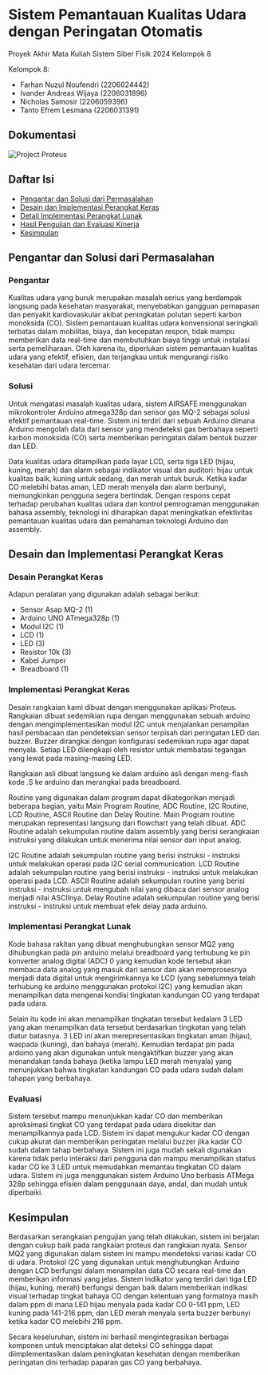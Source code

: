# Sistem Pemantauan Kualitas Udara dengan Peringatan Otomatis
Proyek Akhir Mata Kuliah Sistem Siber Fisik 2024 Kelompok 8

Kelompok 8:
- Farhan Nuzul Noufendri (2206024442)
- Ivander Andreas Wijaya (2206031896)
- Nicholas Samosir (2206059396)
- Tanto Efrem Lesmana (2206031391)

## Dokumentasi

![Project Proteus](https://github.com/farhannuzul11/Airsave_with_Assembly/assets/112792115/751c9cd4-9881-4327-b167-1a5f061e7da5)


## Daftar Isi
- [Pengantar dan Solusi dari Permasalahan](#pengantar-dan-solusi-dari-permasalahan)
- [Desain dan Implementasi Perangkat Keras](#desain-dan-implementasi-perangkat-keras)
- [Detail Implementasi Perangkat Lunak](#detail-implementasi-perangkat-lunak)
- [Hasil Pengujian dan Evaluasi Kinerja](#hasil-pengujian-dan-evaluasi-kinerja)
- [Kesimpulan](#kesimpulan)

## Pengantar dan Solusi dari Permasalahan
### Pengantar
Kualitas udara yang buruk merupakan masalah serius yang berdampak langsung pada kesehatan masyarakat, menyebabkan gangguan pernapasan dan penyakit kardiovaskular akibat peningkatan polutan seperti karbon monoksida (CO). Sistem pemantauan kualitas udara konvensional seringkali terbatas dalam mobilitas, biaya, dan kecepatan respon, tidak mampu memberikan data real-time dan membutuhkan biaya tinggi untuk instalasi serta pemeliharaan. Oleh karena itu, diperlukan sistem pemantauan kualitas udara yang efektif, efisien, dan terjangkau untuk mengurangi risiko kesehatan dari udara tercemar.
### Solusi
Untuk mengatasi masalah kualitas udara, sistem AIRSAFE menggunakan mikrokontroler Arduino atmega328p dan sensor gas MQ-2 sebagai solusi efektif pemantauan real-time. Sistem ini terdiri dari sebuah Arduino dimana Arduino mengolah data dari sensor yang mendeteksi gas berbahaya seperti karbon monoksida (CO) serta memberikan peringatan dalam bentuk buzzer dan LED.

Data kualitas udara ditampilkan pada layar LCD, serta tiga LED (hijau, kuning, merah) dan alarm sebagai indikator visual dan auditori: hijau untuk kualitas baik, kuning untuk sedang, dan merah untuk buruk. Ketika kadar CO melebihi batas aman, LED merah menyala dan alarm berbunyi, memungkinkan pengguna segera bertindak. Dengan respons cepat terhadap perubahan kualitas udara dan kontrol pemrograman menggunakan bahasa assembly, teknologi ini diharapkan dapat meningkatkan efektivitas pemantauan kualitas udara dan pemahaman teknologi Arduino dan assembly.

## Desain dan Implementasi Perangkat Keras
### Desain Perangkat Keras
Adapun peralatan yang digunakan adalah sebagai berikut:
- Sensor Asap MQ-2 (1)
- Arduino UNO ATmega328p (1)
- Modul I2C (1)
- LCD (1)
- LED (3)
- Resistor 10k (3)
- Kabel Jumper
- Breadboard (1)

### Implementasi Perangkat Keras

Desain rangkaian kami dibuat dengan menggunakan aplikasi Proteus. Rangkaian dibuat sedemikian rupa dengan menggunakan sebuah arduino dengan mengimplementasikan modul I2C untuk menjalankan penampilan hasil pembacaan dan pendeteksian sensor terpisah dari peringatan LED dan buzzer. Buzzer dirangkai dengan konfigurasi sedemikian rupa agar dapat menyala. Setiap LED dilengkapi oleh resistor untuk membatasi tegangan yang lewat pada masing-masing LED.

Rangkaian asli dibuat langsung ke dalam arduino asli dengan meng-flash kode .S ke arduino dan merangkai pada breadboard.

Routine yang digunakan dalam program dapat dikategorikan menjadi beberapa bagian, yaitu Main Program Routine, ADC Routine, I2C Routine, LCD Routine, ASCII Routine dan Delay Routine. Main Program routine merupakan representasi langsung dari flowchart yang telah dibuat. ADC Routine adalah sekumpulan routine dalam assembly yang berisi serangkaian instruksi yang dilakukan untuk menerima nilai sensor dari input analog.

I2C Routine adalah sekumpulan routine yang berisi instruksi - instruksi untuk melakukan operasi pada I2C serial communication. LCD Routine adalah sekumpulan routine yang berisi instruksi - instruksi untuk melakukan operasi pada LCD. ASCII Routine adalah sekumpulan routine yang berisi instruksi - instruksi untuk mengubah nilai yang dibaca dari sensor analog menjadi nilai ASCIInya. Delay Routine adalah sekumpulan routine yang berisi instruksi - instruksi untuk membuat efek delay pada arduino.

### Implementasi Perangkat Lunak
Kode bahasa rakitan yang dibuat menghubungkan sensor MQ2 yang dihubungkan pada pin arduino melalui breadboard yang terhubung ke pin konverter analog digital (ADC) 0 yang kemudian kode tersebut akan membaca data analog yang masuk dari sensor dan akan memprosesnya menjadi data digital untuk mengirimkannya ke LCD (yang sebelumnya telah terhubung ke arduino menggunakan protokol I2C) yang kemudian akan menampilkan data mengenai kondisi tingkatan kandungan CO yang terdapat pada udara.

Selain itu kode ini akan menampilkan tingkatan tersebut kedalam 3 LED yang akan menampilkan data tersebut berdasarkan tingkatan yang telah diatur batasnya. 3 LED ini akan merepresentasikan tingkatan aman (hijau), waspada (kuning), dan bahaya (merah). Kemudian terdapat pin pada arduino yang akan digunakan untuk mengaktifkan buzzer yang akan menandakan tanda bahaya (ketika lampu LED merah menyala) yang menunjukkan bahwa tingkatan kandungan CO pada udara sudah dalam tahapan yang berbahaya.

### Evaluasi
Sistem tersebut mampu menunjukkan kadar CO dan memberikan aproksimasi tingkat CO yang terdapat pada udara disekitar dan menampilkannya pada LCD. Sistem ini dapat mengukur kadar CO dengan cukup akurat dan memberikan peringatan melalui buzzer jika kadar CO sudah dalam tahap berbahaya. Sistem ini juga mudah sekali digunakan karena tidak perlu interaksi dari pengguna dan mampu menampilkan status kadar CO ke 3 LED untuk memudahkan memantau tingkatan CO dalam udara. Sistem ini juga menggunakan sistem Arduino Uno berbasis ATMega 328p sehingga efisien dalam penggunaan daya, andal, dan mudah untuk diperbaiki.


## Kesimpulan
Berdasarkan serangkaian pengujian yang telah dilakukan, sistem ini berjalan dengan cukup baik pada rangkaian proteus dan rangkaian nyata. Sensor MQ2 yang digunakan dalam sistem ini mampu mendeteksi variasi kadar CO di udara. Protokol I2C yang digunakan untuk menghubungkan Arduino dengan LCD berfungsi dalam menampilan data CO secara real-time dan memberikan informasi yang jelas. Sistem indikator yang terdiri dari tiga LED (hijau, kuning, merah) berfungsi dengan baik dalam memberikan indikasi visual terhadap tingkat bahaya CO dengan ketentuan yang formatnya masih dalam ppm di mana LED hijau menyala pada kadar CO 0-141 ppm, LED kuning pada 141-216 ppm, dan LED merah menyala serta buzzer berbunyi ketika kadar CO melebihi 216 ppm.

Secara keseluruhan, sistem ini berhasil mengintegrasikan berbagai komponen untuk menciptakan alat deteksi CO sehingga dapat diimplementasikan dalam peningkatan kesehatan dengan memberikan peringatan dini terhadap paparan gas CO yang berbahaya.
